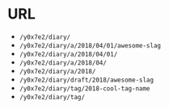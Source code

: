 URL
===

* `/y0x7e2/diary/`
* `/y0x7e2/diary/a/2018/04/01/awesome-slag`
* `/y0x7e2/diary/a/2018/04/01/`
* `/y0x7e2/diary/a/2018/04/`
* `/y0x7e2/diary/a/2018/`
* `/y0x7e2/diary/draft/2018/awesome-slag`
* `/y0x7e2/diary/tag/2018-cool-tag-name`
* `/y0x7e2/diary/tag/`
